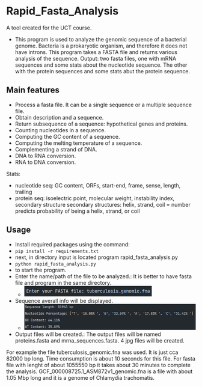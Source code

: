 # Rapid_Fasta_Analysis

A tool created for the UCT course.

* This program is used to analyze the genomic sequence of a bacterial genome.
Bacteria is a prokaryotic organism, and therefore it does not have introns.
This program takes a FASTA file and returns various analysis of the sequence.
Output: two fasta files, one with mRNA sequences and some stats about the nucleotide sequence. The other with the
protein sequences and some stats abut the protein sequence.

## Main features
* Process a fasta file. It can be a single sequence or a multiple sequence file. 
* Obtain description and a sequence.
* Return subsequence of a sequence: hypothetical genes and proteins.
* Counting nucleotides in a sequence.
* Computing the GC content of a sequence.
* Computing the melting temperature of a sequence.
* Complementing a strand of DNA.
* DNA to RNA conversion.
* RNA to DNA conversion.

Stats:
* nucleotide seq: GC content, ORFs, start-end, frame, sense, length, trailing 
* protein seq: isoelectric point, molecular weight, instability index, secondary structure
    secondary structures: helix, strand, coil = number predicts probability of being a helix, strand, or coil


## Usage
* Install required packages using the command:
* `pip install -r requirements.txt`
* next, in directory input is located program rapid_fasta_analysis.py
* `python rapid_fasta_analysis.py`
* to start the program.
* Enter the name/path of the file to be analyzed.: It is better to have fasta file and program in the same directory.
  * ![img.png](rapid_fasta_analysis/data/img.png)
* Sequence averall info will be displayed.
  * ![img_1.png](rapid_fasta_analysis/data/img_1.png)
* Output files will be created.: The output files will be named proteins.fasta and mrna_sequences.fasta. 4 jpg files
  will be created.

For example the file tuberculosis_genomic.fna was used. It is just cca 82000 bp long.
Time consumption is about 10 seconds for this file.
For fasta file with lenght of about 1055550 bp it takes about 30 minutes to complete the analysis.
GCF_000008725.1_ASM872v1_genomic.fna is a file with about 1.05 Mbp long and it is a genome of Chlamydia trachomatis.

